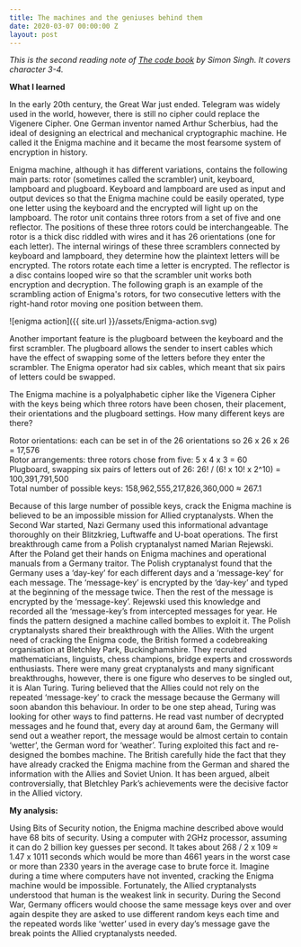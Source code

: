 ```yaml
---
title: The machines and the geniuses behind them
date: 2020-03-07 00:00:00 Z
layout: post
---
```


*This is the second reading note of [The code book](https://simonsingh.net/books/the-code-book/) by Simon Singh. It covers character 3-4.*

**What I learned**

In the early 20th century, the Great War just ended. Telegram was widely used in the world, however, there is still no cipher could replace the Vigenere Cipher. One German inventor named Arthur Scherbius, had the ideal of designing an electrical and mechanical cryptographic machine. He called it the Enigma machine and it became the most fearsome system of encryption in history.

Enigma machine, although it has different variations, contains the following main parts: rotor (sometimes called the scrambler) unit, keyboard, lampboard and plugboard. Keyboard and lampboard are used as input and output devices so that the Enigma machine could be easily operated, type one letter using the keyboard and the encrypted will light up on the lampboard. The rotor unit contains three rotors from a set of five and one reflector. The positions of these three rotors could be interchangeable. The rotor is a thick disc riddled with wires and it has 26 orientations (one for each letter). The internal wirings of these three scramblers connected by keyboard and lampboard, they determine how the plaintext letters will be encrypted. The rotors rotate each time a letter is encrypted. The reflector is a disc contains looped wire so that the scrambler unit works both encryption and decryption. The following graph is an example of the scrambling action of Enigma's rotors, for two consecutive letters with the right-hand rotor moving one position between them.

![enigma action]({{ site.url }}/assets/Enigma-action.svg)  

Another important feature is the plugboard between the keyboard and the first scrambler. The plugboard allows the sender to insert cables which have the effect of swapping some of the letters before they enter the scrambler. The Enigma operator had six cables, which meant that six pairs of letters could be swapped.

The Enigma machine is a polyalphabetic cipher like the Vigenera Cipher with the keys being which three rotors have been chosen, their placement, their orientations and the plugboard settings. How many different keys are there?

Rotor orientations: each can be set in of the 26 orientations so 26 x 26 x 26 = 17,576\
Rotor arrangements: three rotors chose from five: 5 x 4 x 3 = 60\
Plugboard, swapping six pairs of letters out of 26: 26! / (6! x 10! x 2^10) = 100,391,791,500\
Total number of possible keys: 158,962,555,217,826,360,000 ≈ 267.1 

Because of this large number of possible keys, crack the Enigma machine is believed to be an impossible mission for Allied cryptanalysts. When the Second War started, Nazi Germany used this informational advantage thoroughly on their Blitzkrieg, Luftwaffe and U-boat operations. The first breakthrough came from a Polish cryptanalyst named Marian Rejewski. After the Poland get their hands on Enigma machines and operational manuals from a Germany traitor. The Polish cryptanalyst found that the Germany uses a ‘day-key’ for each different days and a ‘message-key’ for each message. The ‘message-key’ is encrypted by the ‘day-key’ and typed at the beginning of the message twice. Then the rest of the message is encrypted by the ‘message-key’. Rejewski used this knowledge and recorded all the ‘message-key’s from intercepted messages for year. He finds the pattern designed a machine called bombes to exploit it. The Polish cryptanalysts shared their breakthrough with the Allies. With the urgent need of cracking the Enigma code, the British formed a codebreaking organisation at Bletchley Park, Buckinghamshire. They recruited mathematicians, linguists, chess champions, bridge experts and crosswords enthusiasts. There were many great cryptanalysts and many significant breakthroughs, however, there is one figure who deserves to be singled out, it is Alan Turing. Turing believed that the Allies could not rely on the repeated ‘message-key’ to crack the message because the Germany will soon abandon this behaviour. In order to be one step ahead, Turing was looking for other ways to find patterns. He read vast number of decrypted messages and he found that, every day at around 6am, the Germany will send out a weather report, the message would be almost certain to contain ‘wetter’, the German word for ‘weather’. Turing exploited this fact and re-designed the bombes machine. The British carefully hide the fact that they have already cracked the Enigma machine from the German and shared the information with the Allies and Soviet Union. It has been argued, albeit controversially, that Bletchley Park’s achievements were the decisive factor in the Allied victory.

**My analysis:**

Using Bits of Security notion, the Enigma machine described above would have 68 bits of security. Using a computer with 2GHz processor, assuming it can do 2 billion key guesses per second. It takes about 268 / 2 x 109 ≈ 1.47 x 1011 seconds which would be more than 4661 years in the worst case or more than 2330 years in the average case to brute force it. Imagine during a time where computers have not invented, cracking the Enigma machine would be impossible. Fortunately, the Allied cryptanalysts understood that human is the weakest link in security. During the Second War, Germany officers would choose the same message keys over and over again despite they are asked to use different random keys each time and the repeated words like ‘wetter’ used in every day’s message gave the break points the Allied cryptanalysts needed.  
